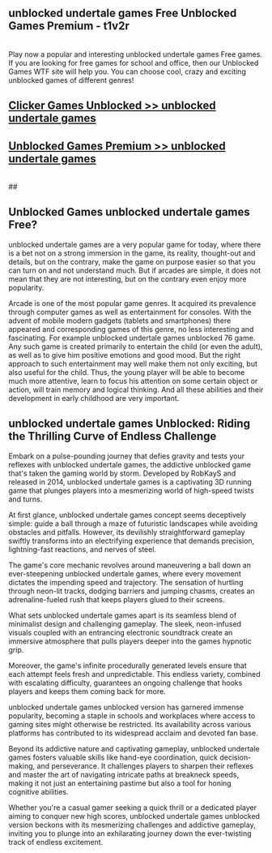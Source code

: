 ## unblocked undertale games Free Unblocked Games Premium - t1v2r <br>
<br>
Play now a popular and interesting unblocked undertale games Free games. If you are looking for free games for school and office, then our Unblocked Games WTF site will help you. You can choose cool, crazy and exciting unblocked games of different genres!


##  [Clicker Games Unblocked >> unblocked undertale games](http://freeplayer.one?title=unblocked_undertale_games&ref=05)

##  [Unblocked Games Premium >> unblocked undertale games](http://freeplayer.one?title=unblocked_undertale_games&ref=05)
  <br>
  ##



## Unblocked Games unblocked undertale games Free?

unblocked undertale games are a very popular game for today, where there is a bet not on a strong immersion in the game, its reality, thought-out and details, but on the contrary, make the game on purpose easier so that you can turn on and not understand much. But if arcades are simple, it does not mean that they are not interesting, but on the contrary even enjoy more popularity.

Arcade is one of the most popular game genres. It acquired its prevalence through computer games as well as entertainment for consoles. With the advent of mobile modern gadgets (tablets and smartphones) there appeared and corresponding games of this genre, no less interesting and fascinating. For example unblocked undertale games unblocked 76 game. Any such game is created primarily to entertain the child (or even the adult), as well as to give him positive emotions and good mood. But the right approach to such entertainment may well make them not only exciting, but also useful for the child. Thus, the young player will be able to become much more attentive, learn to focus his attention on some certain object or action, will train memory and logical thinking. And all these abilities and their development in early childhood are very important.

##  unblocked undertale games Unblocked: Riding the Thrilling Curve of Endless Challenge

Embark on a pulse-pounding journey that defies gravity and tests your reflexes with unblocked undertale games, the addictive unblocked game that's taken the gaming world by storm. Developed by RobKayS and released in 2014, unblocked undertale games is a captivating 3D running game that plunges players into a mesmerizing world of high-speed twists and turns.

At first glance, unblocked undertale games concept seems deceptively simple: guide a ball through a maze of futuristic landscapes while avoiding obstacles and pitfalls. However, its devilishly straightforward gameplay swiftly transforms into an electrifying experience that demands precision, lightning-fast reactions, and nerves of steel.

The game's core mechanic revolves around maneuvering a ball down an ever-steepening unblocked undertale games, where every movement dictates the impending speed and trajectory. The sensation of hurtling through neon-lit tracks, dodging barriers and jumping chasms, creates an adrenaline-fueled rush that keeps players glued to their screens.

What sets unblocked undertale games apart is its seamless blend of minimalist design and challenging gameplay. The sleek, neon-infused visuals coupled with an entrancing electronic soundtrack create an immersive atmosphere that pulls players deeper into the games hypnotic grip.

Moreover, the game's infinite procedurally generated levels ensure that each attempt feels fresh and unpredictable. This endless variety, combined with escalating difficulty, guarantees an ongoing challenge that hooks players and keeps them coming back for more.

unblocked undertale games unblocked version has garnered immense popularity, becoming a staple in schools and workplaces where access to gaming sites might otherwise be restricted. Its availability across various platforms has contributed to its widespread acclaim and devoted fan base.

Beyond its addictive nature and captivating gameplay, unblocked undertale games fosters valuable skills like hand-eye coordination, quick decision-making, and perseverance. It challenges players to sharpen their reflexes and master the art of navigating intricate paths at breakneck speeds, making it not just an entertaining pastime but also a tool for honing cognitive abilities.

Whether you're a casual gamer seeking a quick thrill or a dedicated player aiming to conquer new high scores, unblocked undertale games unblocked version beckons with its mesmerizing challenges and addictive gameplay, inviting you to plunge into an exhilarating journey down the ever-twisting track of endless excitement.